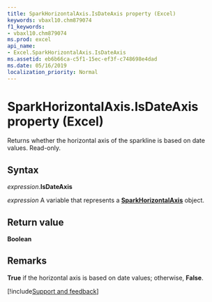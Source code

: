 ```yaml
---
title: SparkHorizontalAxis.IsDateAxis property (Excel)
keywords: vbaxl10.chm879074
f1_keywords:
- vbaxl10.chm879074
ms.prod: excel
api_name:
- Excel.SparkHorizontalAxis.IsDateAxis
ms.assetid: eb6b66ca-c5f1-15ec-ef3f-c748698e4dad
ms.date: 05/16/2019
localization_priority: Normal
---
```



# SparkHorizontalAxis.IsDateAxis property (Excel)

Returns whether the horizontal axis of the sparkline is based on date values. Read-only.


## Syntax

_expression_.**IsDateAxis**

_expression_ A variable that represents a **[SparkHorizontalAxis](Excel.SparkHorizontalAxis.md)** object.


## Return value

**Boolean**


## Remarks

**True** if the horizontal axis is based on date values; otherwise, **False**.




[!include[Support and feedback](~/includes/feedback-boilerplate.md)]